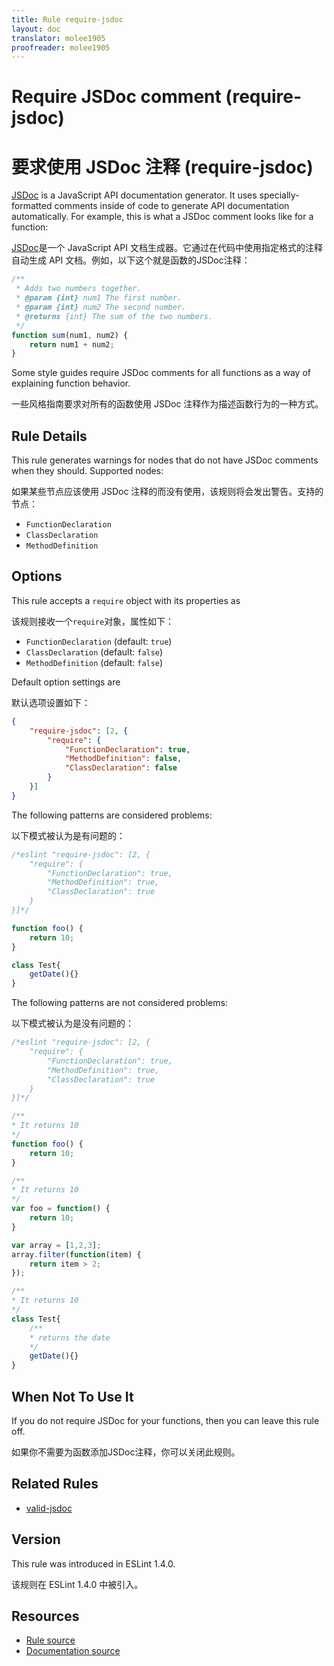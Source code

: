 ```yaml
---
title: Rule require-jsdoc
layout: doc
translator: molee1905
proofreader: molee1905
---
```

<!-- Note: No pull requests accepted for this file. See README.md in the root directory for details. -->

# Require JSDoc comment (require-jsdoc)

# 要求使用 JSDoc 注释 (require-jsdoc)

[JSDoc](http://usejsdoc.org) is a JavaScript API documentation generator. It uses specially-formatted comments inside of code to generate API documentation automatically. For example, this is what a JSDoc comment looks like for a function:

[JSDoc](http://usejsdoc.org)是一个 JavaScript API 文档生成器。它通过在代码中使用指定格式的注释自动生成 API 文档。例如，以下这个就是函数的JSDoc注释：

```js
/**
 * Adds two numbers together.
 * @param {int} num1 The first number.
 * @param {int} num2 The second number.
 * @returns {int} The sum of the two numbers.
 */
function sum(num1, num2) {
    return num1 + num2;
}
```

Some style guides require JSDoc comments for all functions as a way of explaining function behavior.

一些风格指南要求对所有的函数使用 JSDoc 注释作为描述函数行为的一种方式。

## Rule Details

This rule generates warnings for nodes that do not have JSDoc comments when they should. Supported nodes:

如果某些节点应该使用 JSDoc 注释的而没有使用，该规则将会发出警告。支持的节点：

* `FunctionDeclaration`
* `ClassDeclaration`
* `MethodDefinition`

## Options

This rule accepts a `require` object with its properties as

该规则接收一个`require`对象，属性如下：

* `FunctionDeclaration` (default: `true`)
* `ClassDeclaration` (default: `false`)
* `MethodDefinition` (default: `false`)

Default option settings are

默认选项设置如下：

```json
{
    "require-jsdoc": [2, {
        "require": {
            "FunctionDeclaration": true,
            "MethodDefinition": false,
            "ClassDeclaration": false
        }
    }]
}
```

The following patterns are considered problems:

以下模式被认为是有问题的：

```js
/*eslint "require-jsdoc": [2, {
    "require": {
        "FunctionDeclaration": true,
        "MethodDefinition": true,
        "ClassDeclaration": true
    }
}]*/

function foo() {
    return 10;
}

class Test{
    getDate(){}
}
```

The following patterns are not considered problems:

以下模式被认为是没有问题的：

```js
/*eslint "require-jsdoc": [2, {
    "require": {
        "FunctionDeclaration": true,
        "MethodDefinition": true,
        "ClassDeclaration": true
    }
}]*/

/**
* It returns 10
*/
function foo() {
    return 10;
}

/**
* It returns 10
*/
var foo = function() {
    return 10;
}

var array = [1,2,3];
array.filter(function(item) {
    return item > 2;
});

/**
* It returns 10
*/
class Test{
    /**
    * returns the date
    */
    getDate(){}
}
```

## When Not To Use It

If you do not require JSDoc for your functions, then you can leave this rule off.

如果你不需要为函数添加JSDoc注释，你可以关闭此规则。

## Related Rules

* [valid-jsdoc](valid-jsdoc)

## Version

This rule was introduced in ESLint 1.4.0.

该规则在 ESLint 1.4.0 中被引入。

## Resources

* [Rule source](https://github.com/eslint/eslint/tree/master/lib/rules/require-jsdoc.js)
* [Documentation source](https://github.com/eslint/eslint/tree/master/docs/rules/require-jsdoc.md)
